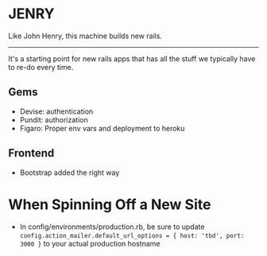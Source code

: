 # JENRY

Like John Henry, this machine builds new rails.

----

It's a starting point for new rails apps that has all the stuff we typically have to re-do every time. 

## Gems
* Devise: authentication
* Pundit: authorization
* Figaro: Proper env vars and deployment to heroku

## Frontend
* Bootstrap added the right way


# When Spinning Off a New Site

* In config/environments/production.rb, be sure to update `config.action_mailer.default_url_options = { host: 'tbd', port: 3000 }` to your actual production hostname

